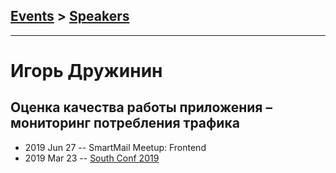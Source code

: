 ## [Events](../README.md) > [Speakers](../speakers.md)
---

# Игорь Дружинин

## Оценка качества работы приложения – мониторинг потребления трафика
- 2019 Jun 27 -- SmartMail Meetup: Frontend    
- 2019 Mar 23 -- [South Conf 2019](https://www.youtube.com/watch?v=aQ5NbkoY9N8)    
